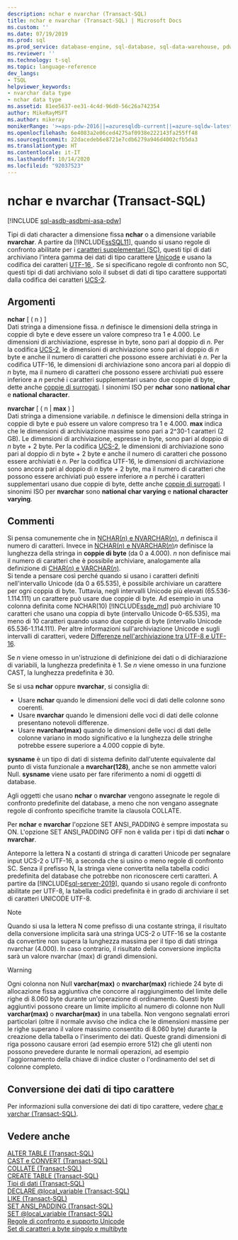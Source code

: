 ```yaml
---
description: nchar e nvarchar (Transact-SQL)
title: nchar e nvarchar (Transact-SQL) | Microsoft Docs
ms.custom: ''
ms.date: 07/19/2019
ms.prod: sql
ms.prod_service: database-engine, sql-database, sql-data-warehouse, pdw
ms.reviewer: ''
ms.technology: t-sql
ms.topic: language-reference
dev_langs:
- TSQL
helpviewer_keywords:
- nvarchar data type
- nchar data type
ms.assetid: 81ee5637-ee31-4c4d-96d0-56c26a742354
author: MikeRayMSFT
ms.author: mikeray
monikerRange: '>=aps-pdw-2016||=azuresqldb-current||=azure-sqldw-latest||>=sql-server-2016||=sqlallproducts-allversions||>=sql-server-linux-2017||=azuresqldb-mi-current'
ms.openlocfilehash: 6e4083a2e06ced4275af0938e222143fa255ff48
ms.sourcegitcommit: 22dacedeb6e8721e7cdb6279a946d4002cfb5da3
ms.translationtype: HT
ms.contentlocale: it-IT
ms.lasthandoff: 10/14/2020
ms.locfileid: "92037523"
---
```

# <a name="nchar-and-nvarchar-transact-sql"></a>nchar e nvarchar (Transact-SQL)
[!INCLUDE [sql-asdb-asdbmi-asa-pdw](../../includes/applies-to-version/sql-asdb-asdbmi-asa-pdw.md)]

Tipi di dati character a dimensione fissa **nchar** o a dimensione variabile **nvarchar**. A partire da [!INCLUDE[ssSQL11](../../includes/sssql11-md.md)], quando si usano regole di confronto abilitate per i [caratteri supplementari (SC)](../../relational-databases/collations/collation-and-unicode-support.md#Supplementary_Characters), questi tipi di dati archiviano l'intera gamma dei dati di tipo carattere [Unicode](../../relational-databases/collations/collation-and-unicode-support.md#Unicode_Defn) e usano la codifica dei caratteri [UTF-16 ](https://www.wikipedia.org/wiki/UTF-16). Se si specificano regole di confronto non SC, questi tipi di dati archiviano solo il subset di dati di tipo carattere supportati dalla codifica dei caratteri [UCS-2](https://www.wikipedia.org/wiki/Universal_Coded_Character_Set#Encoding_forms).

## <a name="arguments"></a>Argomenti
**nchar** [ ( n ) ]  
Dati stringa a dimensione fissa. *n* definisce le dimensioni della stringa in coppie di byte e deve essere un valore compreso tra 1 e 4.000. Le dimensioni di archiviazione, espresse in byte, sono pari al doppio di *n*. Per la codifica [UCS-2](https://www.wikipedia.org/wiki/UTF-16#U+0000_to_U+D7FF_and_U+E000_to_U+FFFF), le dimensioni di archiviazione sono pari al doppio di *n* byte e anche il numero di caratteri che possono essere archiviati è *n*. Per la codifica UTF-16, le dimensioni di archiviazione sono ancora pari al doppio di *n* byte, ma il numero di caratteri che possono essere archiviati può essere inferiore a *n* perché i caratteri supplementari usano due coppie di byte, dette anche [coppie di surrogati](https://www.wikipedia.org/wiki/UTF-16#U+010000_to_U+10FFFF). I sinonimi ISO per **nchar** sono **national char** e **national character**.
  
**nvarchar** [ ( n | **max** ) ]  
Dati stringa a dimensione variabile. *n* definisce le dimensioni della stringa in coppie di byte e può essere un valore compreso tra 1 e 4.000. **max** indica che le dimensioni di archiviazione massime sono pari a 2^30-1 caratteri (2 GB). Le dimensioni di archiviazione, espresse in byte, sono pari al doppio di *n* byte + 2 byte. Per la codifica [UCS-2](https://www.wikipedia.org/wiki/UTF-16#U+0000_to_U+D7FF_and_U+E000_to_U+FFFF), le dimensioni di archiviazione sono pari al doppio di *n* byte + 2 byte e anche il numero di caratteri che possono essere archiviati è *n*. Per la codifica UTF-16, le dimensioni di archiviazione sono ancora pari al doppio di *n* byte + 2 byte, ma il numero di caratteri che possono essere archiviati può essere inferiore a *n* perché i caratteri supplementari usano due coppie di byte, dette anche [coppie di surrogati](https://www.wikipedia.org/wiki/UTF-16#U+010000_to_U+10FFFF). I sinonimi ISO per **nvarchar** sono **national char varying** e **national character varying**.
  
## <a name="remarks"></a>Commenti  
Si pensa comunemente che in [NCHAR(*n*) e NVARCHAR(*n*)](../../t-sql/data-types/nchar-and-nvarchar-transact-sql.md), *n* definisca il numero di caratteri. Invece in [NCHAR(*n*) e NVARCHAR(*n*)](../../t-sql/data-types/nchar-and-nvarchar-transact-sql.md)*n* definisce la lunghezza della stringa in **coppie di byte** (da 0 a 4.000). *n* non definisce mai il numero di caratteri che è possibile archiviare, analogamente alla definizione di [CHAR(*n*) e VARCHAR(*n*)](../../t-sql/data-types/char-and-varchar-transact-sql.md).   
Si tende a pensare così perché quando si usano i caratteri definiti nell'intervallo Unicode (da 0 a 65.535), è possibile archiviare un carattere per ogni coppia di byte. Tuttavia, negli intervalli Unicode più elevati (65.536-1.114.111) un carattere può usare due coppie di byte. Ad esempio in una colonna definita come NCHAR(10) [!INCLUDE[ssde_md](../../includes/ssde_md.md)] può archiviare 10 caratteri che usano una coppia di byte (intervallo Unicode 0-65.535), ma meno di 10 caratteri quando usano due coppie di byte (intervallo Unicode 65.536-1.114.111). Per altre informazioni sull'archiviazione Unicode e sugli intervalli di caratteri, vedere [Differenze nell'archiviazione tra UTF-8 e UTF-16](../../relational-databases/collations/collation-and-unicode-support.md#storage_differences).     

Se *n* viene omesso in un'istruzione di definizione dei dati o di dichiarazione di variabili, la lunghezza predefinita è 1. Se *n* viene omesso in una funzione CAST, la lunghezza predefinita è 30.

Se si usa **nchar** oppure **nvarchar**, si consiglia di:
- Usare **nchar** quando le dimensioni delle voci di dati delle colonne sono coerenti.  
- Usare **nvarchar** quando le dimensioni delle voci di dati delle colonne presentano notevoli differenze.  
- Usare **nvarchar(max)** quando le dimensioni delle voci di dati delle colonne variano in modo significativo e la lunghezza delle stringhe potrebbe essere superiore a 4.000 coppie di byte.  
  
**sysname** è un tipo di dati di sistema definito dall'utente equivalente dal punto di vista funzionale a **nvarchar(128)**, anche se non ammette valori Null. **sysname** viene usato per fare riferimento a nomi di oggetti di database.
  
Agli oggetti che usano **nchar** o **nvarchar** vengono assegnate le regole di confronto predefinite del database, a meno che non vengano assegnate regole di confronto specifiche tramite la clausola COLLATE.
  
Per **nchar** e **nvarchar** l'opzione SET ANSI_PADDING è sempre impostata su ON. L'opzione SET ANSI_PADDING OFF non è valida per i tipi di dati **nchar** o **nvarchar**.
  
Anteporre la lettera N a costanti di stringa di caratteri Unicode per segnalare input UCS-2 o UTF-16, a seconda che si usino o meno regole di confronto SC. Senza il prefisso N, la stringa viene convertita nella tabella codici predefinita del database che potrebbe non riconoscere certi caratteri. A partire da [!INCLUDE[sql-server-2019](../../includes/sssqlv15-md.md)], quando si usano regole di confronto abilitate per UTF-8, la tabella codici predefinita è in grado di archiviare il set di caratteri UNICODE UTF-8. 
 
> [!NOTE]  
> Quando si usa la lettera N come prefisso di una costante stringa, il risultato della conversione implicita sarà una stringa UCS-2 o UTF-16 se la costante da convertire non supera la lunghezza massima per il tipo di dati stringa nvarchar (4.000). In caso contrario, il risultato della conversione implicita sarà un valore nvarchar (max) di grandi dimensioni.
  
> [!WARNING]  
> Ogni colonna non Null **varchar(max)** o **nvarchar(max)** richiede 24 byte di allocazione fissa aggiuntiva che concorre al raggiungimento del limite delle righe di 8.060 byte durante un'operazione di ordinamento. Questi byte aggiuntivi possono creare un limite implicito al numero di colonne non Null **varchar(max)** o **nvarchar(max)** in una tabella. Non vengono segnalati errori particolari (oltre il normale avviso che indica che le dimensioni massime per le righe superano il valore massimo consentito di 8.060 byte) durante la creazione della tabella o l'inserimento dei dati. Queste grandi dimensioni di riga possono causare errori (ad esempio errore 512) che gli utenti non possono prevedere durante le normali operazioni,  ad esempio l'aggiornamento della chiave di indice cluster o l'ordinamento del set di colonne completo.
  
## <a name="converting-character-data"></a>Conversione dei dati di tipo carattere  
Per informazioni sulla conversione dei dati di tipo carattere, vedere [char e varchar &#40;Transact-SQL&#41;](../../t-sql/data-types/char-and-varchar-transact-sql.md).
  
## <a name="see-also"></a>Vedere anche
[ALTER TABLE &#40;Transact-SQL&#41;](../../t-sql/statements/alter-table-transact-sql.md)  
[CAST e CONVERT &#40;Transact-SQL&#41;](../../t-sql/functions/cast-and-convert-transact-sql.md)  
[COLLATE &#40;Transact-SQL&#41;](../statements/collations.md)  
[CREATE TABLE &#40;Transact-SQL&#41;](../../t-sql/statements/create-table-transact-sql.md)  
[Tipi di dati &#40;Transact-SQL&#41;](../../t-sql/data-types/data-types-transact-sql.md)  
[DECLARE @local_variable &#40;Transact-SQL&#41;](../../t-sql/language-elements/declare-local-variable-transact-sql.md)  
[LIKE &#40;Transact-SQL&#41;](../../t-sql/language-elements/like-transact-sql.md)  
[SET ANSI_PADDING &#40;Transact-SQL&#41;](../../t-sql/statements/set-ansi-padding-transact-sql.md)  
[SET @local_variable &#40;Transact-SQL&#41;](../../t-sql/language-elements/set-local-variable-transact-sql.md)    
[Regole di confronto e supporto Unicode](../../relational-databases/collations/collation-and-unicode-support.md)     
[Set di caratteri a byte singolo e multibyte](/cpp/c-runtime-library/single-byte-and-multibyte-character-sets)  
